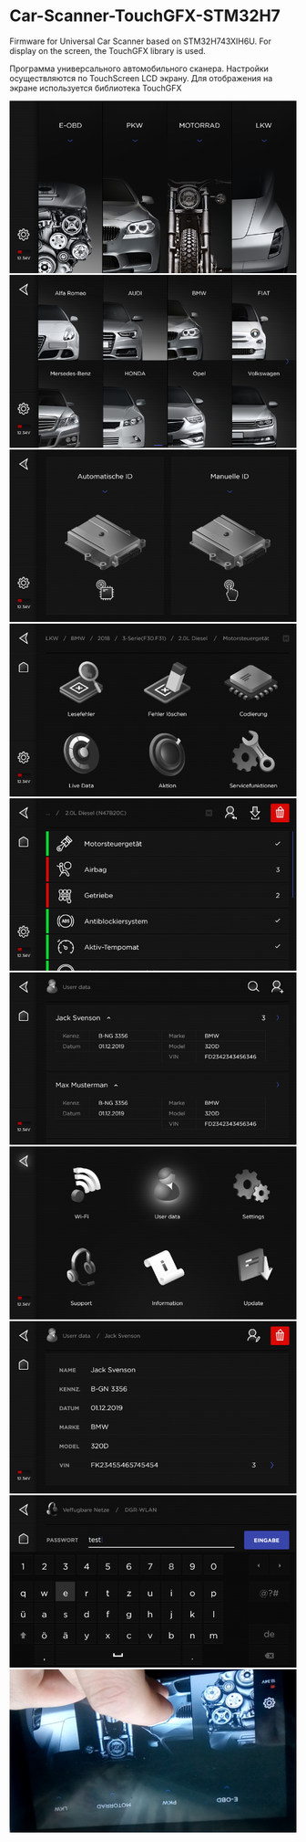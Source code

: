 # Car-Scanner-TouchGFX-STM32H7
Firmware for Universal Car Scanner based on STM32H743XIH6U. For display on the screen, the TouchGFX library is used.

Программа универсального автомобильного сканера. Настройки осуществляются по TouchScreen LCD экрану. Для отображения на экране используется библиотека TouchGFX

![Image alt](https://github.com/Houzich/Car-Scanner-TouchGFX-STM32H7/blob/main/Images/maindark.png)
![Image alt](https://github.com/Houzich/Car-Scanner-TouchGFX-STM32H7/blob/main/Images/pkwselector.png)
![Image alt](https://github.com/Houzich/Car-Scanner-TouchGFX-STM32H7/blob/main/Images/Selector.png)
![Image alt](https://github.com/Houzich/Car-Scanner-TouchGFX-STM32H7/blob/main/Images/Selectfunction.png)
![Image alt](https://github.com/Houzich/Car-Scanner-TouchGFX-STM32H7/blob/main/Images/d.png)
![Image alt](https://github.com/Houzich/Car-Scanner-TouchGFX-STM32H7/blob/main/Images/usersdata.png)
![Image alt](https://github.com/Houzich/Car-Scanner-TouchGFX-STM32H7/blob/main/Images/Settings.png)
![Image alt](https://github.com/Houzich/Car-Scanner-TouchGFX-STM32H7/blob/main/Images/usersdatauser.png)
![Image alt](https://github.com/Houzich/Car-Scanner-TouchGFX-STM32H7/blob/main/Images/wifimode.png)
![Image alt](https://github.com/Houzich/Car-Scanner-TouchGFX-STM32H7/blob/main/Images/Scanner.png)